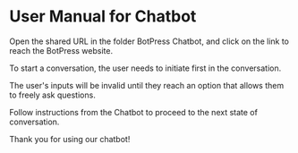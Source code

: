 # User Manual for Chatbot

Open the shared URL in the folder BotPress Chatbot, and click on the link to reach the BotPress website.

To start a conversation, the user needs to initiate first in the conversation.

The user's inputs will be invalid until they reach an option that allows them to freely ask questions.

Follow instructions from the Chatbot to proceed to the next state of conversation.

Thank you for using our chatbot!
